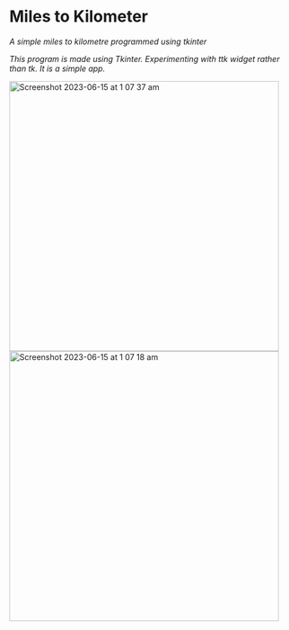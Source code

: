 # Miles to Kilometer

*A simple miles to kilometre programmed using tkinter*

*This program is made using Tkinter. Experimenting with ttk widget rather than tk. It is a simple app.*

<img width="480" alt="Screenshot 2023-06-15 at 1 07 37 am" src="https://github.com/JadeZerotoHero/miles-to-kilometre-tkinter/assets/128887797/deb8899b-7b04-4875-ac68-68a77b46869f">
<img width="480" alt="Screenshot 2023-06-15 at 1 07 18 am" src="https://github.com/JadeZerotoHero/miles-to-kilometre-tkinter/assets/128887797/aff91263-f82c-4711-ac78-ba6805631b3b">
